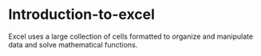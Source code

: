 # Introduction-to-excel
Excel uses a large collection of cells formatted to organize and manipulate data and solve mathematical functions. 
